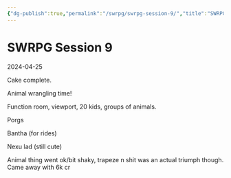 ```yaml
---
{"dg-publish":true,"permalink":"/swrpg/swrpg-session-9/","title":"SWRPG Session 9","noteIcon":""}
---
```



# SWRPG Session 9

2024-04-25

Cake complete.

Animal wrangling time!

Function room, viewport, 20 kids, groups of animals. 

Porgs

Bantha (for rides)

Nexu lad (still cute)

Animal thing went ok/bit shaky, trapeze n shit was an actual triumph though. Came away with 6k cr
